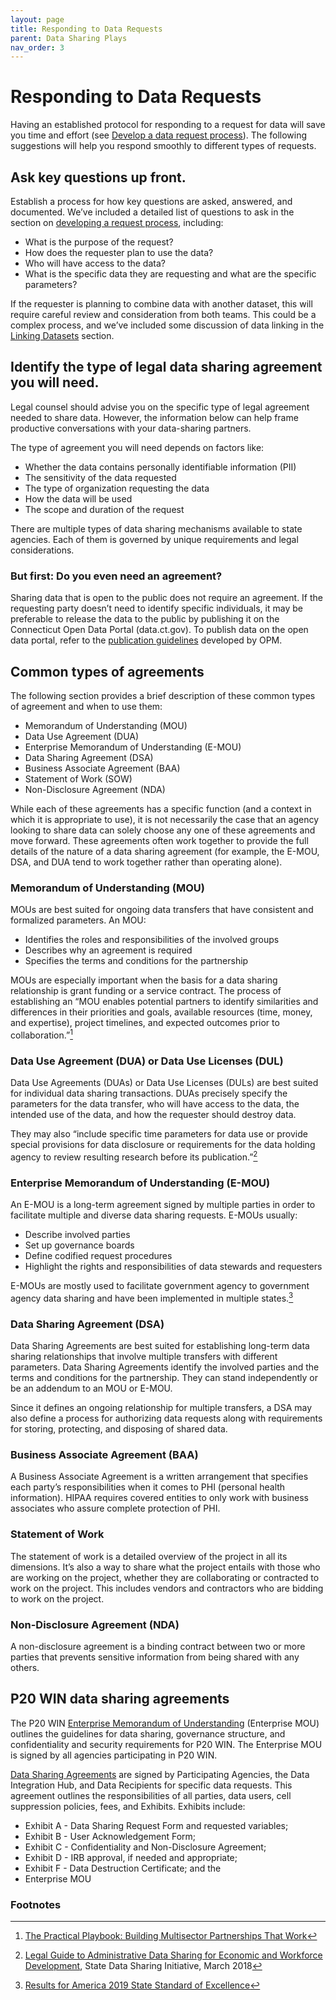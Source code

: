 ```yaml
---
layout: page
title: Responding to Data Requests
parent: Data Sharing Plays
nav_order: 3
---
```


# Responding to Data Requests

Having an established protocol for responding to a request for data will save you time and effort (see [Develop a data request process](/data-sharing-playbook/enabling-data-sharing.html#develop-a-data-request-process)). The following suggestions will help you respond smoothly to different types of requests.

## Ask key questions up front.

Establish a process for how key questions are asked, answered, and documented. We’ve included a detailed list of questions to ask in the section on [developing a request process](/data-sharing-playbook/enabling-data-sharing.html#develop-a-data-request-process), including:

 * What is the purpose of the request?
 * How does the requester plan to use the data?
 * Who will have access to the data?
 * What is the specific data they are requesting and what are the specific parameters?

If the requester is planning to combine data with another dataset, this will require careful review and consideration from both teams. This could be a complex process, and we’ve included some discussion of data linking in the [Linking Datasets](/data-sharing-playbook/linking-datasests/) section.

## Identify the type of legal data sharing agreement you will need.

Legal counsel should advise you on the specific type of legal agreement needed to share data. However, the information below can help frame productive conversations with your data-sharing partners.

The type of agreement you will need depends on factors like:

 * Whether the data contains personally identifiable information (PII)
 * The sensitivity of the data requested
 * The type of organization requesting the data
 * How the data will be used
 * The scope and duration of the request
 
There are multiple types of data sharing mechanisms available to state agencies. Each of them is governed by unique requirements and legal considerations.

### But first: Do you even need an agreement?

Sharing data that is open to the public does not require an agreement. If the requesting party doesn’t need to identify specific individuals, it may be preferable to release the data to the public by publishing it on the Connecticut Open Data Portal (data.ct.gov). To publish data on the open data portal, refer to the [publication guidelines](https://portal.ct.gov/CTData/Content/Agency-Guidance) developed by OPM. 

## Common types of agreements

The following section provides a brief description of these common types of agreement and when to use them:

 * Memorandum of Understanding (MOU)
 * Data Use Agreement (DUA)
 * Enterprise Memorandum of Understanding (E-MOU)
 * Data Sharing Agreement (DSA)
 * Business Associate Agreement (BAA)
 * Statement of Work (SOW)
 * Non-Disclosure Agreement (NDA)

While each of these agreements has a specific function (and a context in which it is appropriate to use), it is not necessarily the case that an agency looking to share data can solely choose any one of these agreements and move forward. These agreements often work together to provide the full details of the nature of a data sharing agreement (for example, the E-MOU, DSA, and DUA tend to work together rather than operating alone).

### Memorandum of Understanding (MOU)

MOUs are best suited for ongoing data transfers that have consistent and formalized parameters. An MOU:

 * Identifies the roles and responsibilities of the involved groups
 * Describes why an agreement is required
 * Specifies the terms and conditions for the partnership

MOUs are especially important when the basis for a data sharing relationship is grant funding or a service contract. The process of establishing an “MOU enables potential partners to identify similarities and differences in their priorities and goals, available resources (time, money, and expertise), project timelines, and expected outcomes prior to collaboration.”[^1]

### Data Use Agreement (DUA) or Data Use Licenses (DUL)

Data Use Agreements (DUAs) or Data Use Licenses (DULs) are best suited for individual data sharing transactions. DUAs precisely specify the parameters for the data transfer, who will have access to the data, the intended use of the data, and how the requester should destroy data.

They may also “include specific time parameters for data use or provide special provisions for data disclosure or requirements for the data holding agency to review resulting research before its publication.”[^2]

### Enterprise Memorandum of Understanding (E-MOU)

An E-MOU is a long-term agreement signed by multiple parties in order to facilitate multiple and diverse data sharing requests. E-MOUs usually:

 * Describe involved parties
 * Set up governance boards
 * Define codified request procedures
 * Highlight the rights and responsibilities of data stewards and requesters

E-MOUs are mostly used to facilitate government agency to government agency data sharing and have been implemented in multiple states.[^3]

### Data Sharing Agreement (DSA)

Data Sharing Agreements are best suited for establishing long-term data sharing relationships that involve multiple transfers with different parameters. Data Sharing Agreements identify the involved parties and the terms and conditions for the partnership. They can stand independently or be an addendum to an MOU or E-MOU.

Since it defines an ongoing relationship for multiple transfers, a DSA may also define a process for authorizing data requests along with requirements for storing, protecting, and disposing of shared data.

### Business Associate Agreement (BAA)

A Business Associate Agreement is a written arrangement that specifies each party’s responsibilities when it comes to PHI (personal health information). HIPAA requires covered entities to only work with business associates who assure complete protection of PHI.

### Statement of Work

The statement of work is a detailed overview of the project in all its dimensions. It’s also a way to share what the project entails with those who are working on the project, whether they are collaborating or contracted to work on the project. This includes vendors and contractors who are bidding to work on the project.

### Non-Disclosure Agreement (NDA)

A non-disclosure agreement is a binding contract between two or more parties that prevents sensitive information from being shared with any others.

## P20 WIN data sharing agreements 

The P20 WIN [Enterprise Memorandum of Understanding](https://portal.ct.gov/-/media/OPM/P20Win/NEW-Governance-Agreements/P20WIN-EMOU-SignedParticipatingAgencies-09092021.pdf) (Enterprise MOU) outlines the guidelines for data sharing, governance structure, and confidentiality and security requirements for P20 WIN. The Enterprise MOU is signed by all agencies participating in P20 WIN. 

[Data Sharing Agreements](https://portal.ct.gov/-/media/OPM/P20Win/NEW-Governance-Agreements/P20-WIN-DSA-template.pdf) are signed by Participating Agencies, the Data Integration Hub, and Data Recipients for specific data requests. This agreement outlines the responsibilities of all parties, data users, cell suppression policies, fees, and Exhibits. Exhibits include:

 * Exhibit A - Data Sharing Request Form and requested variables;
 * Exhibit B - User Acknowledgement Form;
 * Exhibit C - Confidentiality and Non-Disclosure Agreement;
 * Exhibit D - IRB approval, if needed and appropriate;
 * Exhibit F - Data Destruction Certificate; and the
 * Enterprise MOU

### Footnotes

[^1]: [The Practical Playbook: Building Multisector Partnerships That Work](https://www.practicalplaybook.org/)
[^2]: [Legal Guide to Administrative Data Sharing for Economic and Workforce Development](http://www.statedatasharing.org/data-sharing/2018-03_-_SDS_Legal_Guide_to_Administrative_Data_Sharing_for_Economic_and_Workforce_Development.pdf), State Data Sharing Initiative, March 2018
[^3]: [Results for America 2019 State Standard of Excellence](https://2019state.results4america.org/state-standard-of-excellence/data-policies--agreements.html)
